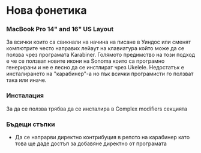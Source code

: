 # Нова фонетика

### MacBook Pro 14" and 16" US Layout

За всички които са свикнали на начина на писане в Уиндос или сменят компютрите често направих лейаут на клавиатура който може да се ползва чрез програмата Karabiner. Голямото предимство на този подход е че се ползват новите икони на Sonoma които са програмно генерирани и не е лесно да се инстлират чрез Ukelele. Недостатък е инсталирането на "карабинер"-а но пък всички програмисти го ползват така или иначе.

### Инсталация

За да се ползва трябва да се инсталира в Complex modifiers секцията

### Бъдещи стъпки

- Да се напрарви директно контрибуция в репото на карабинер като това ще даде достъп за добавяне директно от програмата


